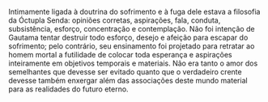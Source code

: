 ﻿Intimamente ligada à doutrina do sofrimento e à fuga dele estava a filosofia da Óctupla Senda: opiniões corretas, aspirações, fala, conduta, subsistência, esforço, concentração e contemplação. Não foi intenção de Gautama tentar destruir todo esforço, desejo e afeição para escapar do sofrimento; pelo contrário, seu ensinamento foi projetado para retratar ao homem mortal a futilidade de colocar toda esperança e aspirações inteiramente em objetivos temporais e materiais. Não era tanto o amor dos semelhantes que devesse ser evitado quanto que o verdadeiro crente devesse também enxergar além das associações deste mundo material para as realidades do futuro eterno.